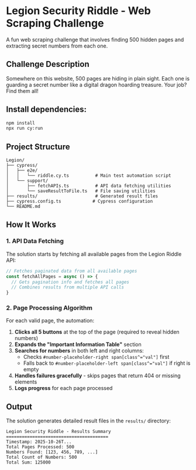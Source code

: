 # Legion Security Riddle - Web Scraping Challenge

A fun web scraping challenge that involves finding 500 hidden pages and extracting secret numbers from each one.

## Challenge Description

Somewhere on this website, 500 pages are hiding in plain sight. Each one is guarding a secret number like a digital dragon hoarding treasure. Your job? Find them all!

## Install dependencies:
```bash
npm install
npx run cy:run
```

## Project Structure

```
Legion/
├── cypress/
│   ├── e2e/
│   │   └── riddle.cy.ts          # Main test automation script
│   └── support/
│       ├── fetchAPIs.ts          # API data fetching utilities
│       └── saveResultToFile.ts   # File saving utilities
├── results/                      # Generated result files
├── cypress.config.ts            # Cypress configuration
└── README.md
```

## How It Works

### 1. API Data Fetching
The solution starts by fetching all available pages from the Legion Riddle API:

```typescript
// Fetches paginated data from all available pages
const fetchAllPages = async () => {
  // Gets pagination info and fetches all pages
  // Combines results from multiple API calls
}
```

### 2. Page Processing Algorithm

For each valid page, the automation:

1. **Clicks all 5 buttons** at the top of the page (required to reveal hidden numbers)
2. **Expands the "Important Information Table"** section
3. **Searches for numbers** in both left and right columns:
   - Checks `#number-placeholder-right span[class^="val"]` first
   - Falls back to `#number-placeholder-left span[class^="val"]` if right is empty
4. **Handles failures gracefully** - skips pages that return 404 or missing elements
5. **Logs progress** for each page processed

## Output

The solution generates detailed result files in the `results/` directory:

```
Legion Security Riddle - Results Summary
=======================================
Timestamp: 2025-10-26T...
Total Pages Processed: 500
Numbers Found: [123, 456, 789, ...]
Total Count of Numbers: 500
Total Sum: 125000
```